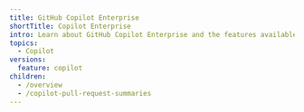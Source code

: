 ```yaml
---
title: GitHub Copilot Enterprise
shortTitle: Copilot Enterprise
intro: Learn about GitHub Copilot Enterprise and the features available with it.
topics:
  - Copilot
versions:
  feature: copilot
children:
  - /overview
  - /copilot-pull-request-summaries
---
```


